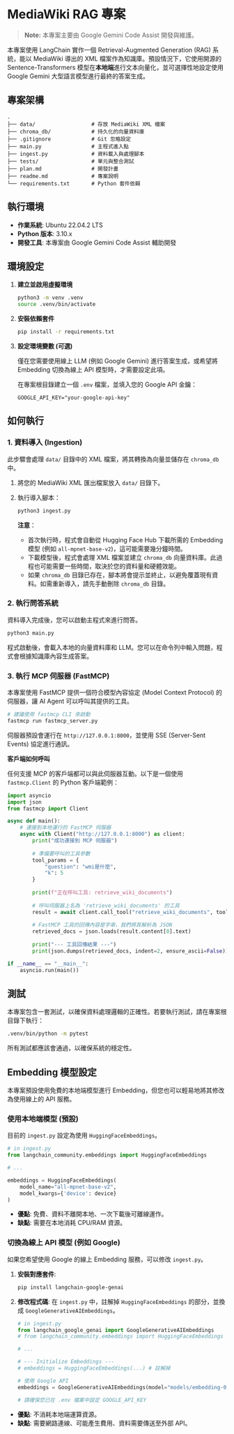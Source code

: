 # MediaWiki RAG 專案

> **Note:** 本專案主要由 Google Gemini Code Assist 開發與維護。

本專案使用 LangChain 實作一個 Retrieval-Augmented Generation (RAG) 系統，能以 MediaWiki 導出的 XML 檔案作為知識庫。預設情況下，它使用開源的 Sentence-Transformers 模型在**本地端**進行文本向量化，並可選擇性地設定使用 Google Gemini 大型語言模型進行最終的答案生成。

## 專案架構

```
.
├── data/                  # 存放 MediaWiki XML 檔案
├── chroma_db/             # 持久化的向量資料庫
├── .gitignore             # Git 忽略設定
├── main.py                # 主程式進入點
├── ingest.py              # 資料載入與處理腳本
├── tests/                 # 單元與整合測試
├── plan.md                # 開發計畫
├── readme.md              # 專案說明
└── requirements.txt       # Python 套件依賴
```

## 執行環境

- **作業系統**: Ubuntu 22.04.2 LTS
- **Python 版本**: 3.10.x
- **開發工具**: 本專案由 Google Gemini Code Assist 輔助開發

## 環境設定

1.  **建立並啟用虛擬環境**

    ```bash
    python3 -m venv .venv
    source .venv/bin/activate
    ```

2.  **安裝依賴套件**

    ```bash
    pip install -r requirements.txt
    ```

3.  **設定環境變數 (可選)**

    僅在您需要使用線上 LLM (例如 Google Gemini) 進行答案生成，或希望將 Embedding 切換為線上 API 模型時，才需要設定此項。

    在專案根目錄建立一個 `.env` 檔案，並填入您的 Google API 金鑰：

    ```
    GOOGLE_API_KEY="your-google-api-key"
    ```

## 如何執行

### 1. 資料導入 (Ingestion)

此步驟會處理 `data/` 目錄中的 XML 檔案，將其轉換為向量並儲存在 `chroma_db` 中。

1.  將您的 MediaWiki XML 匯出檔案放入 `data/` 目錄下。
2.  執行導入腳本：

    ```bash
    python3 ingest.py
    ```

    **注意**：
    *   首次執行時，程式會自動從 Hugging Face Hub 下載所需的 Embedding 模型 (例如 `all-mpnet-base-v2`)，這可能需要幾分鐘時間。
    *   下載模型後，程式會處理 XML 檔案並建立 `chroma_db` 向量資料庫。此過程也可能需要一些時間，取決於您的資料量和硬體效能。
    *   如果 `chroma_db` 目錄已存在，腳本將會提示並終止，以避免覆蓋現有資料。如需重新導入，請先手動刪除 `chroma_db` 目錄。

### 2. 執行問答系統

資料導入完成後，您可以啟動主程式來進行問答。

```bash
python3 main.py
```

程式啟動後，會載入本地的向量資料庫和 LLM。您可以在命令列中輸入問題，程式會根據知識庫內容生成答案。

### 3. 執行 MCP 伺服器 (FastMCP)

本專案使用 FastMCP 提供一個符合模型內容協定 (Model Context Protocol) 的伺服器，讓 AI Agent 可以呼叫其提供的工具。

```bash
# 建議使用 fastmcp CLI 來啟動
fastmcp run fastmcp_server.py
```

伺服器預設會運行在 `http://127.0.0.1:8000`，並使用 SSE (Server-Sent Events) 協定進行通訊。

**客戶端如何呼叫**

任何支援 MCP 的客戶端都可以與此伺服器互動。以下是一個使用 `fastmcp.Client` 的 Python 客戶端範例：

```python
import asyncio
import json
from fastmcp import Client

async def main():
    # 連接到本地運行的 FastMCP 伺服器
    async with Client("http://127.0.0.1:8000") as client:
        print("成功連接到 MCP 伺服器")
        
        # 準備要呼叫的工具參數
        tool_params = {
            "question": "wmi是什麼",
            "k": 5
        }
        
        print(f"正在呼叫工具: retrieve_wiki_documents")
        
        # 呼叫伺服器上名為 'retrieve_wiki_documents' 的工具
        result = await client.call_tool("retrieve_wiki_documents", tool_params)
        
        # FastMCP 工具的回傳內容是字串，我們將其解析為 JSON
        retrieved_docs = json.loads(result.content[0].text)
        
        print("--- 工具回傳結果 ---")
        print(json.dumps(retrieved_docs, indent=2, ensure_ascii=False))

if __name__ == "__main__":
    asyncio.run(main())
```

## 測試

本專案包含一套測試，以確保資料處理邏輯的正確性。若要執行測試，請在專案根目錄下執行：

```bash
.venv/bin/python -m pytest
```

所有測試都應該會通過，以確保系統的穩定性。

## Embedding 模型設定

本專案預設使用免費的本地端模型進行 Embedding，但您也可以輕易地將其修改為使用線上的 API 服務。

### 使用本地端模型 (預設)

目前的 `ingest.py` 設定為使用 `HuggingFaceEmbeddings`。

```python
# in ingest.py
from langchain_community.embeddings import HuggingFaceEmbeddings

# ...

embeddings = HuggingFaceEmbeddings(
    model_name="all-mpnet-base-v2",
    model_kwargs={'device': device}
)
```

- **優點**: 免費、資料不離開本地、一次下載後可離線運作。
- **缺點**: 需要在本地消耗 CPU/RAM 資源。

### 切換為線上 API 模型 (例如 Google)

如果您希望使用 Google 的線上 Embedding 服務，可以修改 `ingest.py`。

1.  **安裝對應套件**:
    ```bash
    pip install langchain-google-genai
    ```

2.  **修改程式碼**:
    在 `ingest.py` 中，註解掉 `HuggingFaceEmbeddings` 的部分，並換成 `GoogleGenerativeAIEmbeddings`。

    ```python
    # in ingest.py
    from langchain_google_genai import GoogleGenerativeAIEmbeddings
    # from langchain_community.embeddings import HuggingFaceEmbeddings # 註解掉

    # ...

    # --- Initialize Embeddings ---
    # embeddings = HuggingFaceEmbeddings(...) # 註解掉

    # 使用 Google API
    embeddings = GoogleGenerativeAIEmbeddings(model="models/embedding-001")

    # 請確保您已在 .env 檔案中設定 GOOGLE_API_KEY
    ```
- **優點**: 不消耗本地端運算資源。
- **缺點**: 需要網路連線、可能產生費用、資料需要傳送至外部 API。
